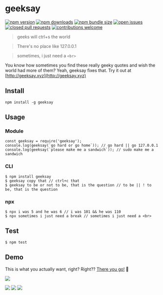 # geeksay

[![npm version](https://img.shields.io/npm/v/geeksay)](https://www.npmjs.com/package/geeksay)
[![npm downloads](https://img.shields.io/npm/dm/geeksay)](https://www.npmjs.com/package/geeksay)
[![npm bundle size](https://img.shields.io/bundlephobia/min/geeksay)](https://www.npmjs.com/package/geeksay)
[![open issues](https://img.shields.io/github/issues/swapagarwal/geeksay.svg)](https://github.com/swapagarwal/geeksay/issues?q=is%3Aopen+is%3Aissue)
[![closed pull requests](https://img.shields.io/github/issues-pr-closed/swapagarwal/geeksay.svg)](https://github.com/swapagarwal/geeksay/pulls?q=is%3Apr+is%3Aclosed)
[![contributions welcome](https://img.shields.io/badge/contributions-welcome-brightgreen.svg)](https://github.com/swapagarwal/geeksay/fork)

> geeks will ctrl+s the world

> There's no place like 127.0.0.1

> sometimes, i just need a `<br>`

You know how sometimes you find these really geeky quotes and wish the world had more of them? Yeah, geeksay fixes that. Try it out at [http://geeksay.xyz](http://geeksay.xyz)

## Install

```
npm install -g geeksay
```

## Usage

### Module

```
const geeksay = require('geeksay');
console.log(geeksay(`go hard or go home`)); // go hard || go 127.0.0.1
console.log(geeksay(`please make me a sandwich`)); // sudo make me a sandwich
```

### CLI

```
$ npm install geeksay
$ geeksay copy that // ctrl+c that
$ geeksay to be or not to be, that is the question // to be || ! to be, that is the question
```

### npx

```
$ npx i was 5 and he was 6 // i was 101 && he was 110
$ npx sometimes i just need a break // sometimes i just need a <br>
```

## Test
```
$ npm test
```

## Demo

This is what you actually want, right? Right?? [There you go!](http://geeksay.xyz) 👏

![](demo.gif)

![](save.jpg)
![](home.jpg)
![](break.jpg)
